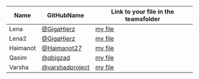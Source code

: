 | Name     | GitHubName                                          | Link to your file in the teamsfolder |
| -------- | --------------------------------------------------- | ------------------------------------ |
| Lena     | [@GigaHierz](https://github.com/GigaHierz)          | [my file ](./lena.md)                |
| Lena2    | [@GigaHierz](https://github.com/GigaHierz)          | [my file ](./lena.md)                |
| Haimanot | [@Haimanot27](https://github.com/Haimanot27)        | [my file ](./Haimanot.md)            |
| Qasim    | [@qbigzad](https://github.com/qbigzad)              | [my file](./qbigzad.md)              |
| Varsha   | [@varshadproject](https://github.com/varshaproject) | [my file ](./team.md)                |
